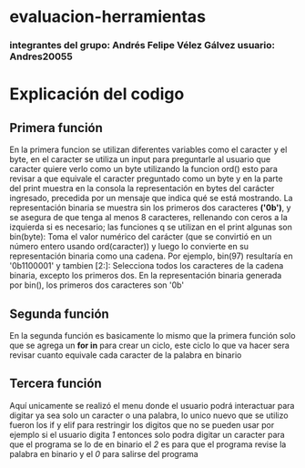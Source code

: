 # evaluacion-herramientas

### integrantes del grupo: Andrés Felipe Vélez Gálvez usuario: Andres20055

# Explicación del codigo

## Primera función

En la primera funcion se utilizan diferentes variables como el caracter y el byte, en el caracter se utiliza un input para preguntarle al usuario que caracter quiere verlo como un byte utilizando la funcion ord() esto para revisar a que equivale el caracter preguntado como un byte y en la parte del print muestra en la consola la representación en bytes del carácter ingresado, precedida por un mensaje que indica qué se está mostrando. La representación binaria se muestra sin los primeros dos caracteres **('0b')**, y se asegura de que tenga al menos 8 caracteres, rellenando con ceros a la izquierda si es necesario; las funciones q se utilizan en el print algunas son bin(byte): Toma el valor numérico del carácter (que se convirtió en un número entero usando ord(caracter)) y luego lo convierte en su representación binaria como una cadena. Por ejemplo, bin(97) resultaría en '0b1100001' y tambien [2:]: Selecciona todos los caracteres de la cadena binaria, excepto los primeros dos. En la representación binaria generada por bin(), los primeros dos caracteres son '0b'

## Segunda función

En la segunda función es basicamente lo mismo que la primera función solo que se agrega un **for in** para crear un ciclo, este ciclo lo que va hacer sera revisar cuanto equivale cada caracter de la palabra en binario

## Tercera función

Aquí unicamente se realizó el menu donde el usuario podrá interactuar para digitar ya sea solo un caracter o una palabra, lo unico nuevo que se utilizo fueron los if y elif para restringir los digitos que no se pueden usar por ejemplo si el usuario digita *1* entonces solo podra digitar un caracter para que el programa se lo de en binario el *2* es para que el  programa revise la palabra en binario y el *0* para salirse del programa
